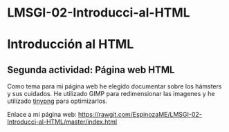 # LMSGI-02-Introducci-al-HTML

# Introducción al HTML

## Segunda actividad: **Página web HTML**

Como tema para mi página web he elegído documentar sobre los hámsters y sus cuidados.
He utilizado GIMP para redimensionar las imagenes y he utilizado [tinypng](tinypng.com) para optimizarlos.

Enlace a mi página web: https://rawgit.com/EspinozaME/LMSGI-02-Introducci-al-HTML/master/index.html
